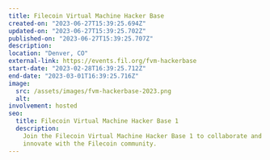 ```yaml
---
title: Filecoin Virtual Machine Hacker Base
created-on: "2023-06-27T15:39:25.694Z"
updated-on: "2023-06-27T15:39:25.702Z"
published-on: "2023-06-27T15:39:25.707Z"
description:
location: "Denver, CO"
external-link: https://events.fil.org/fvm-hackerbase
start-date: "2023-02-28T16:39:25.712Z"
end-date: "2023-03-01T16:39:25.716Z"
image:
  src: /assets/images/fvm-hackerbase-2023.png
  alt:
involvement: hosted
seo:
  title: Filecoin Virtual Machine Hacker Base 1
  description:
    Join the Filecoin Virtual Machine Hacker Base 1 to collaborate and
    innovate with the Filecoin community.
---
```

